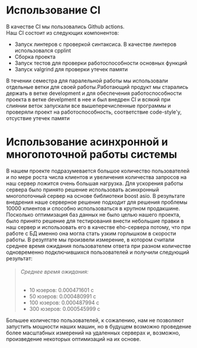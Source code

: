# Использование CI
В качестве CI мы пользовались Github actions.  
Наш CI состоит из следующих компонентов:  
- Запуск линтеров с проверкой синтаксиса. В качестве линтеров использовался cpplint
- Сборка проекта
- Запуск тестов для проверки работоспособности основных функций
- Запуск valgrind для проверки утечек памяти  

В течении семестра для паралельной работы мы использовали отдельные ветки для своей работы.Работающий продукт мы
старались держать в ветке development и для обеспечения работоспособности проекта в ветке develpment в нее и был внедрен
CI и всякий при слиянии веток запускали все вышеперечисленные программы и проверяли проект на работоспособность,
соответствие code-style'у, отсуствие утечек памяти

# Использование асинхронной и многопоточной работы системы
В нашем проекте подразумевается большое количество пользователей и по мере роста числа клиентов и увеличения количества
запросов на наш сервер ложится очень большая нагрузка. Для ускорения работы сервера было принято решение использовать
асинхронный многопоточный сервер на основе библиотеки boost asio. В результате внедрения наше серверное решение
подходит для решения проблемы 10000 клиентов и способно использоваться в крупном продакшине.
Посколько оптимизация баз данных не было целью нашего проекта, было принято решение для тестирования внести небольшие
правки в наш сервер и использовать его в качестве eho-сервера потому, что при работе с БД именно она могла стать узким
горлышком в скорости работы. В резултате мы произвели измерение, в котором считали среднее время ожидания пользователем
ответа при разном количестве одновременно подключившихся пользователей и получили следующий результат:  

> ######  Среднее время ожидания:
> - 10 юзеров: 0.000471601 с  
> - 50 юзеров: 0.000480991 с  
> - 100 юзеров: 0.000487994 с  
> - 300 юзеров: 0.000545999 с  

Большее количество пользователей, к сожалению, нам не позволяют запустить мощности наших машин, но в будущем возможно
проведение более масштабных измерений на удаленных серверах и, возможно, произведение некоторых оптимизаций на их основе.


